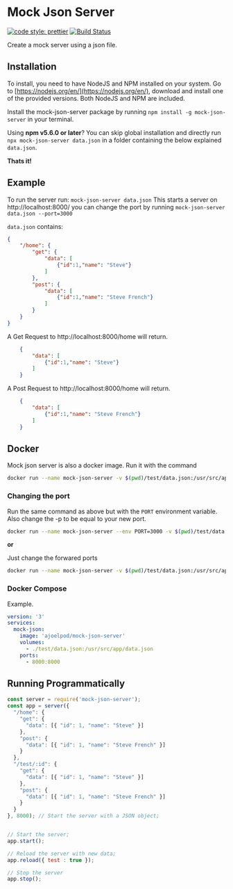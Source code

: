 # Mock Json Server
[![code style: prettier](https://img.shields.io/badge/code_style-prettier-ff69b4.svg?style=flat-square)](https://github.com/prettier/prettier)
[![Build Status](https://jenkins.joelpodrebarac.me/buildStatus/icon?job=Mock-JSON-Server/master)](https://jenkins.joelpodrebarac.me/job/Mock-JSON-Server/job/master/)

Create a mock server using a json file.

## Installation

To install, you need to have NodeJS and NPM installed on your system. Go to [https://nodejs.org/en/](https://nodejs.org/en/), download and install one of the provided versions. Both NodeJS and NPM are included.

Install the mock-json-server package by running `npm install -g mock-json-server` in your terminal.

Using **npm v5.6.0 or later**? You can skip global installation and directly run `npx mock-json-server data.json` in a folder containing the below explained `data.json`.

**Thats it!**

## Example

To run the server run: `mock-json-server data.json` This starts a server on http://localhost:8000/
you can change the port by running `mock-json-server data.json --port=3000`

`data.json` contains:

```json
{
    "/home": {
        "get": {
            "data": [
                {"id":1,"name": "Steve"}
            ]
        },
        "post": {
            "data": [
                {"id":1,"name": "Steve French"}
            ]
        }
    }
}
```

A Get Request to http://localhost:8000/home will return.

```json
    {
        "data": [
            {"id":1,"name": "Steve"}
        ]
    }
```

A Post Request to http://localhost:8000/home will return.

```json
    {
        "data": [
            {"id":1,"name": "Steve French"}
        ]
    }
```


## Docker

Mock json server is also a docker image. Run it with the command 
```bash
docker run --name mock-json-server -v $(pwd)/test/data.json:/usr/src/app/data.json -p 8000:8000 ajoelpod/mock-json-server
```


### Changing the port

Run the same command as above but with the `PORT` environment variable. Also change the -p to be equal to your new port.
```bash
docker run --name mock-json-server --env PORT=3000 -v $(pwd)/test/data.json:/usr/src/app/data.json -p 3000:3000 ajoelpod/mock-json-server
```

**or**

Just change the forwared ports
```bash
docker run --name mock-json-server -v $(pwd)/test/data.json:/usr/src/app/data.json -p 3000:8000 ajoelpod/mock-json-server
```

### Docker Compose

Example.
```yml
version: '3'
services:
  mock-json:
    image: 'ajoelpod/mock-json-server'
    volumes:
      - ./test/data.json:/usr/src/app/data.json
    ports:
      - 8000:8000
```


## Running Programmatically

```js
const server = require('mock-json-server');
const app = server({
  "/home": {
    "get": {
      "data": [{ "id": 1, "name": "Steve" }]
    },
    "post": {
      "data": [{ "id": 1, "name": "Steve French" }]
    }
  },
  "/test/:id": {
    "get": {
      "data": [{ "id": 1, "name": "Steve" }]
    },
    "post": {
      "data": [{ "id": 1, "name": "Steve French" }]
    }
  }
}, 8000); // Start the server with a JSON object;


// Start the server;
app.start();

// Reload the server with new data;
app.reload({ test : true });

// Stop the server
app.stop();
```
